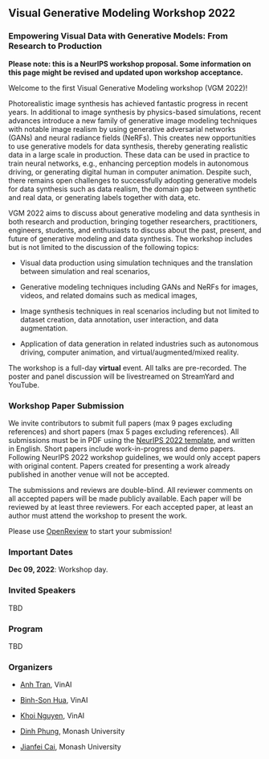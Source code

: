## Visual Generative Modeling Workshop 2022

### Empowering Visual Data with Generative Models: From Research to Production

**Please note: this is a NeurIPS workshop proposal. Some information on this page might be revised and updated upon workshop acceptance.**

Welcome to the first Visual Generative Modeling workshop (VGM 2022)! 

Photorealistic image synthesis has achieved fantastic progress in recent years. In additional to image synthesis by physics-based simulations, recent advances introduce a new family of generative image modeling techniques with notable image realism by using generative adversarial networks (GANs) and neural radiance fields (NeRFs). 
This creates new opportunities to use generative models for data synthesis, thereby generating realistic data in a large scale in production. 
These data can be used in practice to train neural networks, e.g., enhancing perception models in autonomous driving, or generating digital human in computer animation.
Despite such, there remains open challenges to successfully adopting generative models for data synthesis such as data realism, the domain gap between synthetic and real data, or generating labels together with data, etc.

VGM 2022 aims to discuss about generative modeling and data synthesis in both research and production, bringing together researchers, practitioners, engineers, students, and enthusiasts to discuss about the past, present, and future of generative modeling and data synthesis. 
The workshop includes but is not limited to the discussion of the following topics: 

- Visual data production using simulation techniques and the translation between simulation and real scenarios, 

- Generative modeling techniques including GANs and NeRFs for images, videos, and related domains such as medical images,

- Image synthesis techniques in real scenarios including but not limited to dataset creation, data annotation, user interaction, and data augmentation.  

- Application of data generation in related industries such as autonomous driving, computer animation, and virtual/augmented/mixed reality.

The workshop is a full-day **virtual** event. 
All talks are pre-recorded. The poster and panel discussion will be livestreamed on StreamYard and YouTube. 


### Workshop Paper Submission 

We invite contributors to submit full papers (max 9 pages excluding references) and short papers (max 5 pages excluding references). 
All submissions must be in PDF using the [NeurIPS 2022 template](), and written in English. 
Short papers include work-in-progress and demo papers. Following NeurIPS 2022 workshop guidelines, we would only accept papers with original content. Papers created for presenting a work already published in another venue will not be accepted. 

The submissions and reviews are double-blind. All reviewer comments on all accepted papers will be made publicly available. Each paper will be reviewed by at least three reviewers. 
For each accepted paper, at least an author must attend the workshop to present the work. 

Please use [OpenReview]() to start your submission! 


### Important Dates 

**Dec 09, 2022**: Workshop day. 

### Invited Speakers

TBD 

### Program

TBD

### Organizers 

- [Anh Tran](), VinAI

- [Binh-Son Hua](), VinAI

- [Khoi Nguyen](), VinAI

- [Dinh Phung](), Monash University

- [Jianfei Cai](), Monash University


